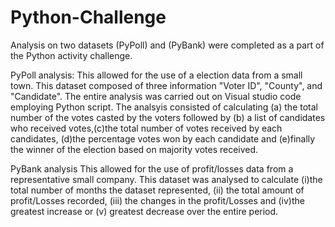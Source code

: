 # Python-Challenge
Analysis on two datasets (PyPoll) and (PyBank) were completed as a part of the Python activity challenge.

PyPoll analysis:
This allowed for the use of a election data from a small town. This dataset composed of three information "Voter ID", "County", and "Candidate". 
The entire analysis was carried out on Visual studio code employing Python script. The analsyis consisted of calculating (a) the total number of the votes casted by the voters followed by (b) a list of candidates who received votes,(c)the total number of votes received by each candidates, (d)the percentage votes won by each candidate and (e)finally the winner of the election based on majority votes received. 

PyBank analysis 
This allowed for the use of profit/losses data from a representative small company. This dataset was analysed to calculate (i)the total number of months the dataset represented, (ii) the total amount of profit/Losses recorded, (iii) the changes in the profit/Losses and (iv)the greatest increase or (v) greatest decrease over the entire period. 
